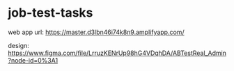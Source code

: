 # job-test-tasks

web app url: https://master.d3lbn46i74k8n9.amplifyapp.com/

design: https://www.figma.com/file/LrruzKENrUp98hG4VDqhDA/ABTestReal_Admin?node-id=0%3A1
